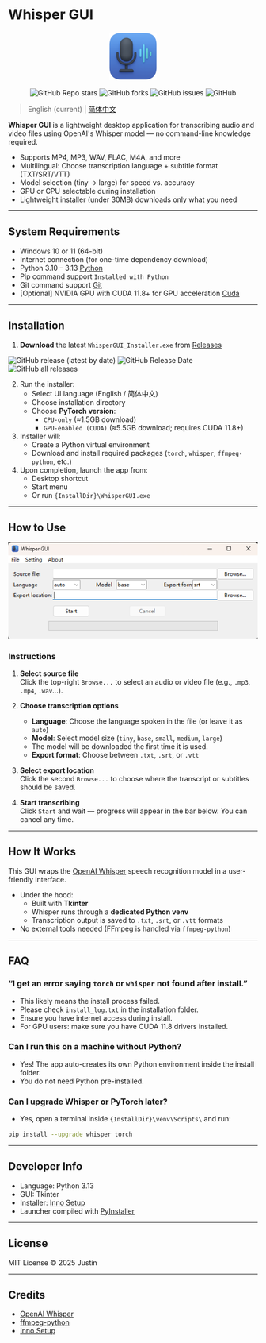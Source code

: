 # Whisper GUI

<p align="center">
  <img src="resources/icon.png" alt="Whisper GUI Icon" width="96" height="96">
</p>

<p align="center">
    <a href="https://github.com/TBSKBJustin/WhisperGUI/stargazers" style="text-decoration:none" >
        <img alt="GitHub Repo stars" src="https://img.shields.io/github/stars/TBSKBJustin/WhisperGUI">
    </a>
    <a href="https://github.com/TBSKBJustin/WhisperGUI/network" style="text-decoration:none" >
        <img alt="GitHub forks" src="https://img.shields.io/github/forks/TBSKBJustin/WhisperGUI">
    </a>
    <a href="https://github.com/TBSKBJustin/WhisperGUI/issues" style="text-decoration:none">
        <img alt="GitHub issues" src="https://img.shields.io/github/issues/TBSKBJustin/WhisperGUI">
    </a>
    <a href="https://github.com/TBSKBJustin/WhisperGUI/blob/main/LICENSE" style="text-decoration:none" >
        <img alt="GitHub" src="https://img.shields.io/github/license/TBSKBJustin/WhisperGUI">
    </a>
</p>

> English (current) | [简体中文](./README_zh.md)

**Whisper GUI** is a lightweight desktop application for transcribing audio and video files using OpenAI's Whisper model — no command-line knowledge required.

- Supports MP4, MP3, WAV, FLAC, M4A, and more
- Multilingual: Choose transcription language + subtitle format (TXT/SRT/VTT)
- Model selection (tiny → large) for speed vs. accuracy
- GPU or CPU selectable during installation
- Lightweight installer (under 30MB) downloads only what you need

---

## System Requirements

- Windows 10 or 11 (64-bit)
- Internet connection (for one-time dependency download)
- Python 3.10 – 3.13 [Python](https://www.python.org/downloads/)
- Pip command support `Installed with Python`
- Git command support [Git](https://git-scm.com/)
- [Optional] NVIDIA GPU with CUDA 11.8+ for GPU acceleration [Cuda](https://developer.nvidia.com/cuda-toolkit)

---

## Installation

1. **Download** the latest `WhisperGUI_Installer.exe` from [Releases](https://github.com/TBSKBJustin/WhisperGUI/releases)

<p align="left">
    <a href="https://github.com/TBSKBJustin/WhisperGUI/releases/latest" style="text-decoration:none">
       <img alt="GitHub release (latest by date)" src="https://img.shields.io/github/v/release/TBSKBJustin/whisperGUI">
    </a>
    <a href="https://github.com/TBSKBJustin/WhisperGUI/releases/latest" style="text-decoration:none">
       <img alt="GitHub Release Date" src="https://img.shields.io/github/release-date/TBSKBJustin/WhisperGUI">
    </a>
    <a href="https://github.com/TBSKBJustin/WhisperGUI/releases" style="text-decoration:none">
       <img alt="GitHub all releases" src="https://img.shields.io/github/downloads/TBSKBJustin/WhisperGUI/total">
    </a>
</p>

2. Run the installer:
   - Select UI language (English / 简体中文)
   - Choose installation directory
   - Choose **PyTorch version**:
     - `CPU-only` (≈1.5GB download)
     - `GPU-enabled (CUDA)` (≈5.5GB download; requires CUDA 11.8+)
3. Installer will:
   - Create a Python virtual environment
   - Download and install required packages (`torch`, `whisper`, `ffmpeg-python`, etc.)
4. Upon completion, launch the app from:
   - Desktop shortcut
   - Start menu
   - Or run `{InstallDir}\WhisperGUI.exe`

---

## How to Use

<p align="center">
  <img src="GitHub/GUI.png" width="600" alt="Whisper GUI Screenshot">
</p>

### Instructions

1. **Select source file**  
   Click the top-right `Browse...` to select an audio or video file (e.g., `.mp3`, `.mp4`, `.wav`...).

2. **Choose transcription options**  
   - **Language**: Choose the language spoken in the file (or leave it as `auto`)
   - **Model**: Select model size (`tiny`, `base`, `small`, `medium`, `large`)
   - The model will be downloaded the first time it is used.
   - **Export format**: Choose between `.txt`, `.srt`, or `.vtt`

3. **Select export location**  
   Click the second `Browse...` to choose where the transcript or subtitles should be saved.

4. **Start transcribing**  
   Click `Start` and wait — progress will appear in the bar below. You can cancel any time.

---

## How It Works

This GUI wraps the [OpenAI Whisper](https://github.com/openai/whisper) speech recognition model in a user-friendly interface.

- Under the hood:
  - Built with **Tkinter**
  - Whisper runs through a **dedicated Python venv**
  - Transcription output is saved to `.txt`, `.srt`, or `.vtt` formats
- No external tools needed (FFmpeg is handled via `ffmpeg-python`)

---

## FAQ

### “I get an error saying `torch` or `whisper` not found after install.”
- This likely means the install process failed.
- Please check `install_log.txt` in the installation folder.
- Ensure you have internet access during install.
- For GPU users: make sure you have CUDA 11.8 drivers installed.

### Can I run this on a machine without Python?
- Yes! The app auto-creates its own Python environment inside the install folder.
- You do not need Python pre-installed.

### Can I upgrade Whisper or PyTorch later?
- Yes, open a terminal inside `{InstallDir}\venv\Scripts\` and run:
```bash
pip install --upgrade whisper torch
```

---

## Developer Info

- Language: Python 3.13
- GUI: Tkinter
- Installer: [Inno Setup](https://jrsoftware.org/isinfo.php)
- Launcher compiled with [PyInstaller](https://pyinstaller.org/)

---

## License

MIT License © 2025 Justin

---

## Credits

- [OpenAI Whisper](https://github.com/openai/whisper)
- [ffmpeg-python](https://github.com/kkroening/ffmpeg-python)
- [Inno Setup](https://jrsoftware.org/)

